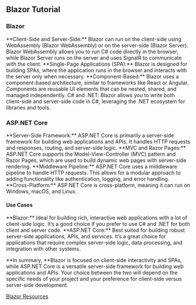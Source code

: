 <h2>Blazor Tutorial</h2>

<h3>Blazor</h3>
<p>**Client-Side and Server-Side:** Blazor can run on the client-side using WebAssembly (Blazor WebAssembly) or on the server-side (Blazor Server). Blazor WebAssembly allows you to run C# code directly in the browser, while Blazor Server runs on the server and uses SignalR to communicate with the client.
**Single-Page Applications (SPA):** Blazor is designed for building SPAs, where the application runs in the browser and interacts with the server only when necessary.
**Component-Based:** Blazor uses a component-based architecture, similar to frameworks like React or Angular. Components are reusable UI elements that can be nested, shared, and managed independently.
C# and .NET: Blazor allows you to write both client-side and server-side code in C#, leveraging the .NET ecosystem for libraries and tools.</p>
<h3>ASP.NET Core</h3>
**Server-Side Framework:** ASP.NET Core is primarily a server-side framework for building web applications and APIs. It handles HTTP requests and responses, routing, and server-side logic.
**MVC and Razor Pages:** ASP.NET Core supports the Model-View-Controller (MVC) pattern and Razor Pages, which are used to build dynamic web pages with server-side rendering.
**Middleware Pipeline:** ASP.NET Core uses a middleware pipeline to handle HTTP requests. This allows for a modular approach to adding functionality like authentication, logging, and error handling.
**Cross-Platform:** ASP.NET Core is cross-platform, meaning it can run on Windows, macOS, and Linux.

<h4>Use Cases</h4>
**Blazor:** Ideal for building rich, interactive web applications with a lot of client-side logic. It’s a good choice if you prefer to use C# and .NET for both client and server code.
**ASP.NET Core:** Best suited for building robust server-side applications, APIs, and services. It’s a great choice for applications that require complex server-side logic, data processing, and integration with other systems.

**In summary, **Blazor is focused on client-side interactivity and SPAs, while ASP.NET Core is a versatile server-side framework for building web applications and APIs. Your choice between the two will depend on the specific needs of your project and your preference for client-side versus server-side development.

[Blazor Resources](https://dotnet.microsoft.com/en-us/learn/front-end-web-dev)
